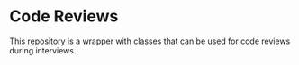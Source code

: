 # Code Reviews

This repository is a wrapper with classes that can be used for code reviews during interviews.
